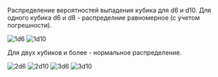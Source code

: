 Распределение вероятностей выпадения кубика для d6 и d10.
Для одного кубика d6 и d8 - распределние равномерное (с учетом погрешности).

![1d6](https://user-images.githubusercontent.com/113769680/208320073-34633a02-711d-4518-aa22-6d9c83a4b35e.PNG)
![1d10](https://user-images.githubusercontent.com/113769680/208320097-bb7028f7-afa0-43cd-bda3-ef1552904231.PNG)

Для двух кубиков и более - нормальное распределение.

![2d6](https://user-images.githubusercontent.com/113769680/208320098-e673d5e0-c900-4eda-8b4b-ae256e0e528d.PNG)
![2d10](https://user-images.githubusercontent.com/113769680/208320094-a8ec5151-d241-4147-ab5f-46207e19a92b.PNG)
![3d6](https://user-images.githubusercontent.com/113769680/208320095-6d856851-dcd8-4ac1-bc5e-7c5ec50b648b.PNG)
![3d10](https://user-images.githubusercontent.com/113769680/208320096-bc6195ae-4ce9-4429-8ce5-5d58d80e0052.PNG)


